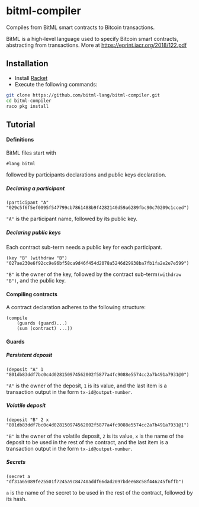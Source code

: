 # bitml-compiler
Compiles from BitML smart contracts to Bitcoin transactions.

BitML is a high-level language used to specify Bitcoin smart contracts, abstracting from transactions.
More at https://eprint.iacr.org/2018/122.pdf

## Installation

* Install [Racket](https://download.racket-lang.org/)
* Execute the following commands:

```bash
git clone https://github.com/bitml-lang/bitml-compiler.git
cd bitml-compiler
raco pkg install
```

## Tutorial

#### Definitions

BitML files start with

```racket
#lang bitml
```

followed by participants declarations and public keys declaration.

##### Declaring a participant

`(participant "A" "029c5f6f5ef0095f547799cb7861488b9f4282140d59a6289fbc90c70209c1cced")`

`"A"` is the participant name, followed by its public key.

##### Declaring public keys

Each contract sub-term needs a public key for each participant.

`(key "B" (withdraw "B") "027ae230e6f92cc9e96bf58ca9d46f454d2078a5246d29938ba7fb1fa2e2e7e599")`

`"B"` is the owner of the key, followed by the contract sub-term`(withdraw "B")`, and the public key.

#### Compiling contracts

A contract declaration adheres to the following structure:

```
(compile 
	(guards (guard)...)        
    (sum (contract) ...))
```

#### Guards

##### Persistent deposit

```
(deposit "A" 1 "801db83ddf7bc0c4d028150974562002f5877a4fc9088e5574cc2a7b491a7931@0")
```

`"A"` is the owner of the deposit, `1` is its value, and the last item is a transaction output in the form `tx-id@output-number`.

##### Volatile deposit

```
(deposit "B" 2 x "801db83ddf7bc0c4d028150974562002f5877a4fc9088e5574cc2a7b491a7931@1")
```

`"B"` is the owner of the volatile deposit, `2` is its value, `x` is the name of the deposit to be used in the rest of the contract, and the last item is a transaction output in the form `tx-id@output-number`.

##### Secrets

```
(secret a "df31a65089fe25501f7245a9c84740addf66dad2097bdee68c58f446245f6ffb")
```

`a` is the name of the secret to be used in the rest of the contract, followed by its hash.


